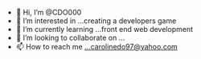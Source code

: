 - 👋 Hi, I’m @CDO000
- 👀 I’m interested in ...creating a developers game
- 🌱 I’m currently learning ...front end web development
- 💞️ I’m looking to collaborate on ...
- 📫 How to reach me ...carolinedo97@yahoo.com

<!---
CDO000/CDO000 is a ✨ special ✨ repository because its `README.md` (this file) appears on your GitHub profile.
You can click the Preview link to take a look at your changes.
--->
